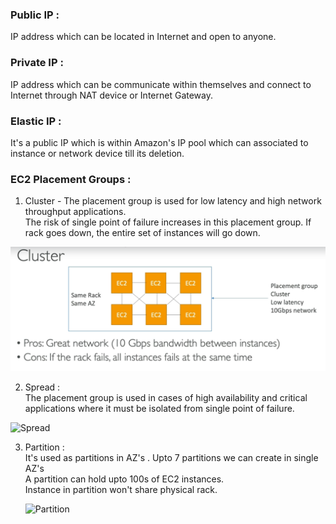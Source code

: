 ### Public IP : <br>
  IP address which can be located in Internet and open to anyone.<br>
  
### Private IP :<br>
  IP address which can be communicate within themselves and connect to Internet through NAT device or Internet Gateway.<br>
  
### Elastic IP :<br>
  It's a public IP which is within Amazon's IP pool which can associated to instance or network device till its deletion.<br>
  
### EC2 Placement Groups :<br>
1. Cluster - The placement group is used for low latency and high network throughput applications.<br>
The risk of single point of failure increases in this placement group. If rack goes down, the entire set of instances will go down.<br>

![Cluster](https://github.com/arjun1131/AWS-SAA-C-03-Notes/blob/main/AWS%20Images/Cluster.PNG)

2. Spread :<br>
  The placement group is used in cases of high availability and critical applications where it must be isolated from single point of failure.<br>
  
  ![Spread]()
  
3. Partition :<br>
   It's used as partitions in AZ's . Upto 7 partitions we can create in single AZ's<br>
   A partition can hold upto 100s of EC2 instances.<br>
   Instance in partition won't share physical rack.<br>
   
   ![Partition]()
